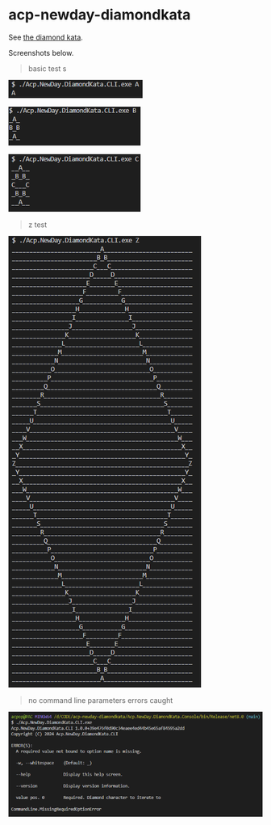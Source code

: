 # acp-newday-diamondkata

See [the diamond kata](https://github.com/NewDayTechnology/RecruitmentTests/blob/main/DiamondKata/README.md).

Screenshots below.

> basic test s

![diamond.A.png](./pics/diamond.A.png)

![diamond.B.png](./pics/diamond.B.png)

![diamond.C.png](./pics/diamond.C.png)

> z test

![diamond.Z.png](./pics/diamond.Z.png)

> no command line parameters errors caught

![missing.required.option.png](./pics/missing.required.option.png) 
